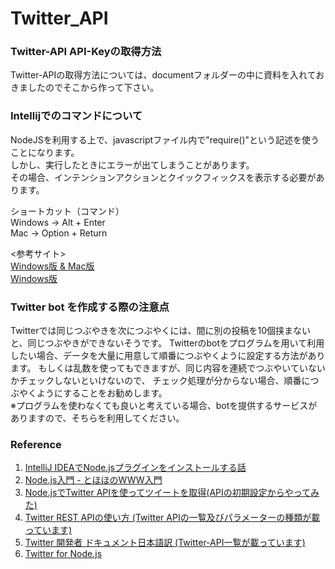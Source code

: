 # Twitter_API

### Twitter-API API-Keyの取得方法
Twitter-APIの取得方法については、documentフォルダーの中に資料を入れておきましたのでそこから作って下さい。

### Intellijでのコマンドについて
NodeJSを利用する上で、javascriptファイル内で"require()"という記述を使うことになります。  
しかし、実行したときにエラーが出てしまうことがあります。  
その場合、インテンションアクションとクイックフィックスを表示する必要があります。  

ショートカット（コマンド）  
Windows -> Alt + Enter  
Mac -> Option + Return 

<参考サイト>  
[Windows版 & Mac版](https://qiita.com/kinmojr/items/058146a537b8e6498fe1)  
[Windows版](http://xyk.hatenablog.com/entry/2013/12/18/093256)

### Twitter bot を作成する際の注意点
Twitterでは同じつぶやきを次につぶやくには、間に別の投稿を10個挟まないと、同じつぶやきができないそうです。
Twitterのbotをプログラムを用いて利用したい場合、データを大量に用意して順番につぶやくように設定する方法があります。
もしくは乱数を使ってもできますが、同じ内容を連続でつぶやいていないかチェックしないといけないので、
チェック処理が分からない場合、順番につぶやくようにすることをお勧めします。  
※プログラムを使わなくても良いと考えている場合、botを提供するサービスがありますので、そちらを利用してください。

### Reference
1. [IntelliJ IDEAでNode.jsプラグインをインストールする話](https://www.1ft-seabass.jp/memo/2013/11/16/intellij-idea-node-js-plugin-install/)
2. [Node.js入門 - とほほのWWW入門](http://www.tohoho-web.com/ex/nodejs.html)
3. [Node.jsでTwitter APIを使ってツイートを取得(APIの初期設定からやってみた)](http://shomi3023.com/2018/01/21/twitter-api-get-tweet/)
4. [Twitter REST APIの使い方 (Twitter APIの一覧及びパラメーターの種類が載っています)](https://syncer.jp/Web/API/Twitter/REST_API/)
5. [Twitter 開発者 ドキュメント日本語訳 (Twitter-API一覧が載っています)](http://westplain.sakuraweb.com/translate/twitter/Documentation/REST-APIs/Public-API/GET-statuses-mentions_timeline.cgi)
6. [Twitter for Node.js](https://www.npmjs.com/package/twitter)
